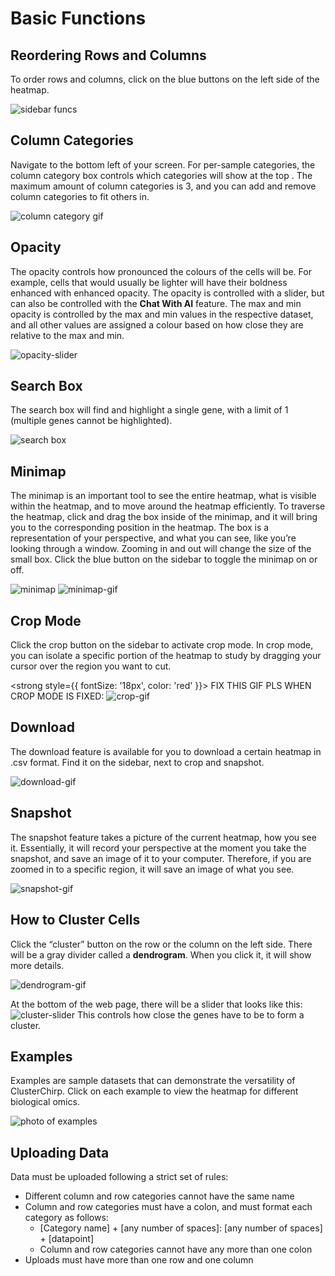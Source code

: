 # Basic Functions

## Reordering Rows and Columns
To order rows and columns, click on the blue buttons on the left side of the heatmap.

![sidebar funcs](/img/reorder-rowcols.gif)

## Column Categories
Navigate to the bottom left of your screen. For per-sample categories, the column category box controls which categories will show at the top .
The maximum amount of column categories is 3, and you can add and remove column categories to fit others in. 

![column category gif](/img/column-categories.gif)

## Opacity
The opacity controls how pronounced the colours of the cells will be. For example, cells that would usually be lighter will have their boldness enhanced with enhanced opacity. The opacity is controlled with a slider, but can also be controlled with the **Chat With AI** feature. The max and min opacity is controlled by the max and min values in the respective dataset, and all other values are assigned a colour based on how close they are relative to the max and min.

![opacity-slider](/img/opacity-slider.gif)


## Search Box
The search box will find and highlight a single gene, with a limit of 1 (multiple genes cannot be highlighted).

![search box](/img/search-box.gif)

## Minimap
The minimap is an important tool to see the entire heatmap, what is visible within the heatmap, and to move around the heatmap efficiently. To traverse the heatmap, click and drag the box inside of the minimap, and it will bring you to the corresponding position in the heatmap. The box is a representation of your perspective, and what you can see, like you’re looking through a window. Zooming in and out will change the size of the small box. Click the blue button on the sidebar to toggle the minimap on or off. 

![minimap](/img/minimap-toggle.gif)
![minimap-gif](/img/minimap.png)

## Crop Mode
Click the crop button on the sidebar to activate crop mode. In crop mode, you can isolate a specific portion of the heatmap to study by dragging your cursor over the region you want to cut.

<strong style={{ fontSize: '18px', color: 'red' }}>
  FIX THIS GIF PLS WHEN CROP MODE IS FIXED:
</strong>
![crop-gif](/img/crop.gif)

## Download
The download feature is available for you to download a certain heatmap in .csv format. Find it on the sidebar, next to crop and snapshot.

![download-gif](/img/download.gif)

## Snapshot
The snapshot feature takes a picture of the current heatmap, how you see it. Essentially, it will record your perspective at the moment you take the snapshot, and save an image of it to your computer. Therefore, if you are zoomed in to a specific region, it will save an image of what you see.

![snapshot-gif](/img/snapshot.gif)

## How to Cluster Cells
Click the “cluster” button on the row or the column on the left side. There will be a gray divider called a **dendrogram**. When you click it, it will show more details.

![dendrogram-gif](/img/dendrogram.gif)


At the bottom of the web page, there will be a slider that looks like this:  ![cluster-slider](/img/cluster_slider.png)
This controls how close the genes have to be to form a cluster. 

## Examples
Examples are sample datasets that can demonstrate the versatility of ClusterChirp. Click on each example to view the heatmap for different biological omics.

![photo of examples](/img/photo-of-examples.png)

## Uploading Data
Data must be uploaded following a strict set of rules:
- Different column and row categories cannot have the same name
- Column and row categories must have a colon, and must format each category as follows:
  - [Category name] + [any number of spaces]: [any number of spaces] + [datapoint]
  - Column and row categories cannot have any more than one colon
- Uploads must have more than one row and one column